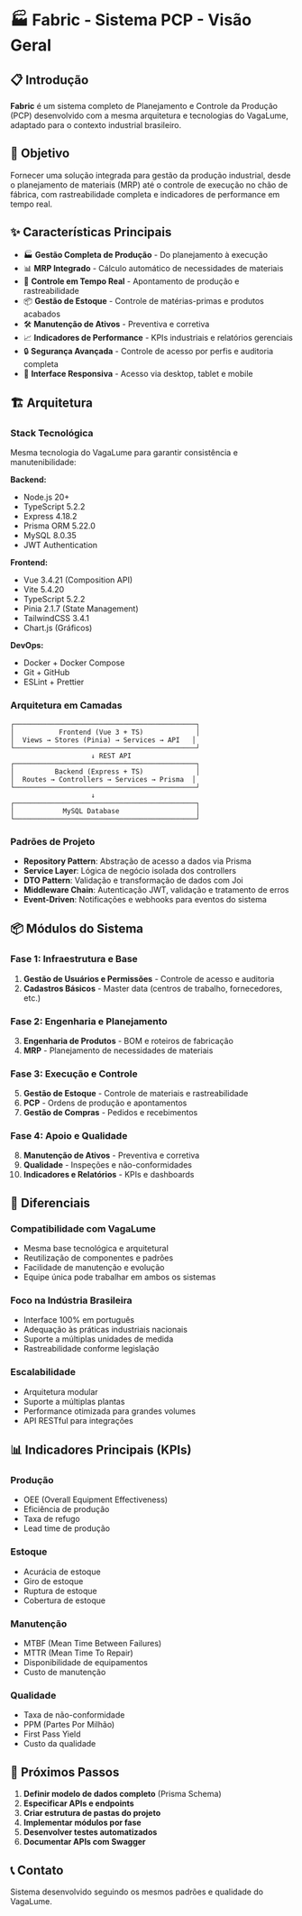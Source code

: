 # 🏭 Fabric - Sistema PCP - Visão Geral

## 📋 Introdução

**Fabric** é um sistema completo de Planejamento e Controle da Produção (PCP) desenvolvido com a mesma arquitetura e tecnologias do VagaLume, adaptado para o contexto industrial brasileiro.

## 🎯 Objetivo

Fornecer uma solução integrada para gestão da produção industrial, desde o planejamento de materiais (MRP) até o controle de execução no chão de fábrica, com rastreabilidade completa e indicadores de performance em tempo real.

## ✨ Características Principais

- 🏭 **Gestão Completa de Produção** - Do planejamento à execução
- 📊 **MRP Integrado** - Cálculo automático de necessidades de materiais
- 🔄 **Controle em Tempo Real** - Apontamento de produção e rastreabilidade
- 📦 **Gestão de Estoque** - Controle de matérias-primas e produtos acabados
- 🛠️ **Manutenção de Ativos** - Preventiva e corretiva
- 📈 **Indicadores de Performance** - KPIs industriais e relatórios gerenciais
- 🔒 **Segurança Avançada** - Controle de acesso por perfis e auditoria completa
- 📱 **Interface Responsiva** - Acesso via desktop, tablet e mobile

## 🏗 Arquitetura

### **Stack Tecnológica**

Mesma tecnologia do VagaLume para garantir consistência e manutenibilidade:

**Backend:**
- Node.js 20+
- TypeScript 5.2.2
- Express 4.18.2
- Prisma ORM 5.22.0
- MySQL 8.0.35
- JWT Authentication

**Frontend:**
- Vue 3.4.21 (Composition API)
- Vite 5.4.20
- TypeScript 5.2.2
- Pinia 2.1.7 (State Management)
- TailwindCSS 3.4.1
- Chart.js (Gráficos)

**DevOps:**
- Docker + Docker Compose
- Git + GitHub
- ESLint + Prettier

### **Arquitetura em Camadas**

```
┌─────────────────────────────────────────────┐
│           Frontend (Vue 3 + TS)             │
│  Views → Stores (Pinia) → Services → API   │
└─────────────────────────────────────────────┘
                    ↓ REST API
┌─────────────────────────────────────────────┐
│          Backend (Express + TS)             │
│  Routes → Controllers → Services → Prisma  │
└─────────────────────────────────────────────┘
                    ↓
┌─────────────────────────────────────────────┐
│            MySQL Database                   │
└─────────────────────────────────────────────┘
```

### **Padrões de Projeto**

- **Repository Pattern**: Abstração de acesso a dados via Prisma
- **Service Layer**: Lógica de negócio isolada dos controllers
- **DTO Pattern**: Validação e transformação de dados com Joi
- **Middleware Chain**: Autenticação JWT, validação e tratamento de erros
- **Event-Driven**: Notificações e webhooks para eventos do sistema

## 📦 Módulos do Sistema

### **Fase 1: Infraestrutura e Base**
1. **Gestão de Usuários e Permissões** - Controle de acesso e auditoria
2. **Cadastros Básicos** - Master data (centros de trabalho, fornecedores, etc.)

### **Fase 2: Engenharia e Planejamento**
3. **Engenharia de Produtos** - BOM e roteiros de fabricação
4. **MRP** - Planejamento de necessidades de materiais

### **Fase 3: Execução e Controle**
5. **Gestão de Estoque** - Controle de materiais e rastreabilidade
6. **PCP** - Ordens de produção e apontamentos
7. **Gestão de Compras** - Pedidos e recebimentos

### **Fase 4: Apoio e Qualidade**
8. **Manutenção de Ativos** - Preventiva e corretiva
9. **Qualidade** - Inspeções e não-conformidades
10. **Indicadores e Relatórios** - KPIs e dashboards

## 🎯 Diferenciais

### **Compatibilidade com VagaLume**
- Mesma base tecnológica e arquitetural
- Reutilização de componentes e padrões
- Facilidade de manutenção e evolução
- Equipe única pode trabalhar em ambos os sistemas

### **Foco na Indústria Brasileira**
- Interface 100% em português
- Adequação às práticas industriais nacionais
- Suporte a múltiplas unidades de medida
- Rastreabilidade conforme legislação

### **Escalabilidade**
- Arquitetura modular
- Suporte a múltiplas plantas
- Performance otimizada para grandes volumes
- API RESTful para integrações

## 📊 Indicadores Principais (KPIs)

### **Produção**
- OEE (Overall Equipment Effectiveness)
- Eficiência de produção
- Taxa de refugo
- Lead time de produção

### **Estoque**
- Acurácia de estoque
- Giro de estoque
- Ruptura de estoque
- Cobertura de estoque

### **Manutenção**
- MTBF (Mean Time Between Failures)
- MTTR (Mean Time To Repair)
- Disponibilidade de equipamentos
- Custo de manutenção

### **Qualidade**
- Taxa de não-conformidade
- PPM (Partes Por Milhão)
- First Pass Yield
- Custo da qualidade

## 🚀 Próximos Passos

1. **Definir modelo de dados completo** (Prisma Schema)
2. **Especificar APIs e endpoints**
3. **Criar estrutura de pastas do projeto**
4. **Implementar módulos por fase**
5. **Desenvolver testes automatizados**
6. **Documentar APIs com Swagger**

## 📞 Contato

Sistema desenvolvido seguindo os mesmos padrões e qualidade do VagaLume.
